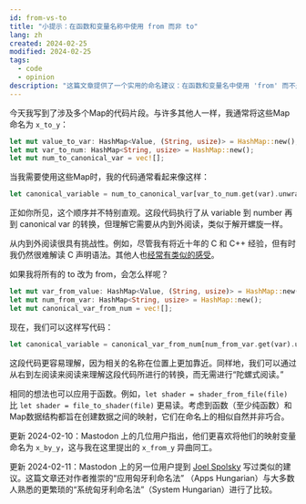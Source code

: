 ```yaml
---
id: from-vs-to
title: "小提示：在函数和变量名称中使用 from 而非 to"
lang: zh
created: 2024-02-25
modified: 2024-02-25
tags:
  - code
  - opinion
description: "这篇文章提供了一个实用的命名建议：在函数和变量名中使用 'from' 而不是 'to'，让代码更直观、更易读。"
---
```


今天我写到了涉及多个Map的代码片段。与许多其他人一样，我通常将这些Map命名为 `x_to_y`：

```rust
let mut value_to_var: HashMap<Value, (String, usize)> = HashMap::new();
let mut var_to_num: HashMap<String, usize> = HashMap::new();
let mut num_to_canonical_var = vec![];
```

当我需要使用这些Map时，我的代码通常看起来像这样：

```rust
let canonical_variable = num_to_canonical_var[var_to_num.get(var).unwrap()];
```

正如你所见，这个顺序并不特别直观。这段代码执行了从 variable 到 number 再到 canonical var 的转换，但理解它需要从内到外阅读，类似于解开螺旋一样。

从内到外阅读很具有挑战性。例如，尽管我有将近十年的 C 和 C++ 经验，但有时我仍然很难解读 C 声明语法。其他人也[经常有类似的感受](https://fuckingfunctionpointers.com/)。

如果我将所有的 to 改为 from，会怎么样呢？

```rust
let mut var_from_value: HashMap<Value, (String, usize)> = HashMap::new();
let mut num_from_var: HashMap<String, usize> = HashMap::new();
let mut canonical_var_from_num = vec![];
```

现在，我们可以这样写代码：

```rust
let canonical_variable = canonical_var_from_num[num_from_var.get(var).unwrap()];
```

这段代码更容易理解，因为相关的名称在位置上更加靠近。同样地，我们可以通过从右到左阅读来阅读来理解这段代码所进行的转换，而无需进行“陀螺式阅读。”

相同的想法也可以应用于函数。例如，`let shader = shader_from_file(file)` 比 `let shader = file_to_shader(file)` 更易读。考虑到函数（至少纯函数）和Map数据结构都旨在创建数据之间的映射，它们在命名上的相似自然并非巧合。

更新 2024-02-10：Mastodon 上的几位用户指出，他们更喜欢将他们的映射变量命名为 `x_by_y`，这与我在这里提出的 `x_from_y` 异曲同工。

更新 2024-02-11：Mastodon 上的另一位用户提到 [Joel Spolsky](https://www.joelonsoftware.com/2005/05/11/making-wrong-code-look-wrong/) 写过类似的建议。这篇文章还对作者推崇的“应用匈牙利命名法” （Apps Hungarian）与大多数人熟悉的更繁琐的“系统匈牙利命名法”（System Hungarian）进行了比较。
